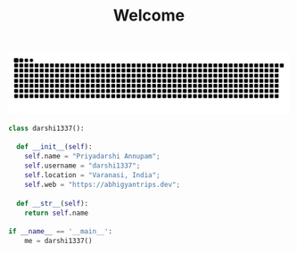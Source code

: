 <h1 align="center">
  <b>Welcome</b>
</h1>
<br>

<p align = "center">
	<img src = "https://github.com/7oSkaaa/7oSkaaa/blob/output/github-contribution-grid-snake.svg?" alt = "Snake Game"/>
</p>

```python
class darshi1337():
    
  def __init__(self):
    self.name = "Priyadarshi Annupam";
    self.username = "darshi1337";
    self.location = "Varanasi, India";
    self.web = "https://abhigyantrips.dev";
  
  def __str__(self):
    return self.name

if __name__ == '__main__':
    me = darshi1337()
```
